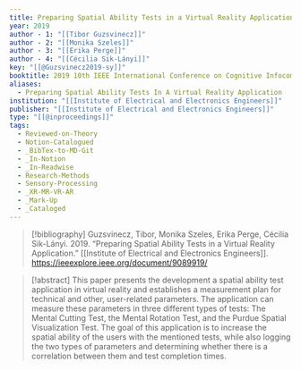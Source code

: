 ```yaml
---
title: Preparing Spatial Ability Tests in a Virtual Reality Application
year: 2019
author - 1: "[[Tibor Guzsvinecz]]"
author - 2: "[[Monika Szeles]]"
author - 3: "[[Erika Perge]]"
author - 4: "[[Cécilia Sik-Lányi]]"
key: "[[@Guzsvinecz2019-sy]]"
booktitle: 2019 10th IEEE International Conference on Cognitive Infocommunications (CogInfoCom)
aliases:
  - Preparing Spatial Ability Tests In A Virtual Reality Application
institution: "[[Institute of Electrical and Electronics Engineers]]"
publisher: "[[Institute of Electrical and Electronics Engineers]]"
type: "[[@inproceedings]]"
tags:
  - Reviewed-on-Theory
  - Notion-Catalogued
  - _BibTex-to-MD-Git
  - _In-Notion
  - _In-Readwise
  - Research-Methods
  - Sensory-Processing
  - _XR-MR-VR-AR
  - _Mark-Up
  - _Cataloged
---
```


> [!bibliography]
> Guzsvinecz, Tibor, Monika Szeles, Erika Perge, Cécilia Sik-Lányi. 2019. “Preparing Spatial Ability Tests in a Virtual Reality Application.” [[Institute of Electrical and Electronics Engineers]]. https://ieeexplore.ieee.org/document/9089919/

> [!abstract]
> This paper presents the development a spatial ability test application in virtual reality and establishes a measurement plan for technical and other, user-related parameters. The application can measure these parameters in three different types of tests: The Mental Cutting Test, the Mental Rotation Test, and the Purdue Spatial Visualization Test. The goal of this application is to increase the spatial ability of the users with the mentioned tests, while also logging the two types of parameters and determining whether there is a correlation between them and test completion times.